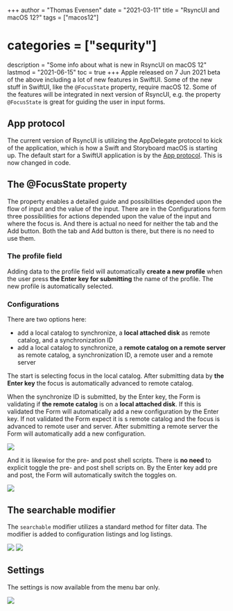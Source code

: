 +++
author = "Thomas Evensen"
date = "2021-03-11"
title =  "RsyncUI and macOS 12?"
tags = ["macos12"]
# categories = ["sequrity"]
description = "Some info about what is new in RsyncUI on macOS 12"
lastmod = "2021-06-15"
toc = true
+++
Apple released on 7 Jun 2021 beta of the above including a lot of new features in SwiftUI. Some of the new stuff in SwiftUI, like the `@FocusState` property, require macOS 12. Some of the features will be integrated in next version of RsyncUI, e.g. the property `@FocusState` is great for guiding the user in input forms.

## App protocol

The current version of RsyncUI is utilizing the AppDelegate protocol to kick of the application, which is how a Swift and Storyboard macOS is starting up. The default start for a SwiftUI application is by the [App protocol](https://developer.apple.com/documentation/swiftui/app-structure-and-behavior). This is now changed in code.

## The @FocusState property

The property enables a detailed guide and possibilities depended upon the flow of input and the value of the input. There are in the Configurations form three possibilities for actions depended upon the value of the input and where the focus is. And there is actual no need for neither the tab and the Add button. Both the tab and Add button is there, but there is no need to use them.

### The profile field

Adding data to the profile field will automatically **create a new profile** when the user press **the Enter key for submitting** the name of the profile. The new profile is automatically selected.

### Configurations

There are two options here:

- add a local catalog to synchronize, a **local attached disk** as remote catalog, and a synchronization ID
- add a local catalog to synchronize, a **remote catalog on a remote server** as remote catalog, a synchronization ID, a remote user and a remote server

The start is selecting focus in the local catalog. After submitting data by **the Enter key** the focus is automatically advanced to remote catalog.

When the synchronize ID is submitted, by the Enter key, the Form is validating if **the remote catalog** is on a **local attached disk**. If this is validated the Form will automatically add a new configuration by the Enter key. If not validated the Form expect it is s remote catalog and the focus is advanced to remote user and server. After submitting a remote server the Form will automatically add a new configuration.

![](/images/macos12/newadd.png)

And it is likewise for the pre- and post shell scripts. There is **no need** to explicit toggle the pre- and post shell scripts on. By the Enter key add pre and post, the Form will automatically switch the toggles on.

![](/images/macos12/newpreandpost.png)

## The searchable modifier

The `searchable` modifier utilizes a standard method for filter data. The modifier is added to configuration listings and log listings. 

![](/images/macos12/search1.png)
![](/images/macos12/search2.png)

## Settings

The settings is now available from the menu bar only.

![](/images/macos12/settings.png)
